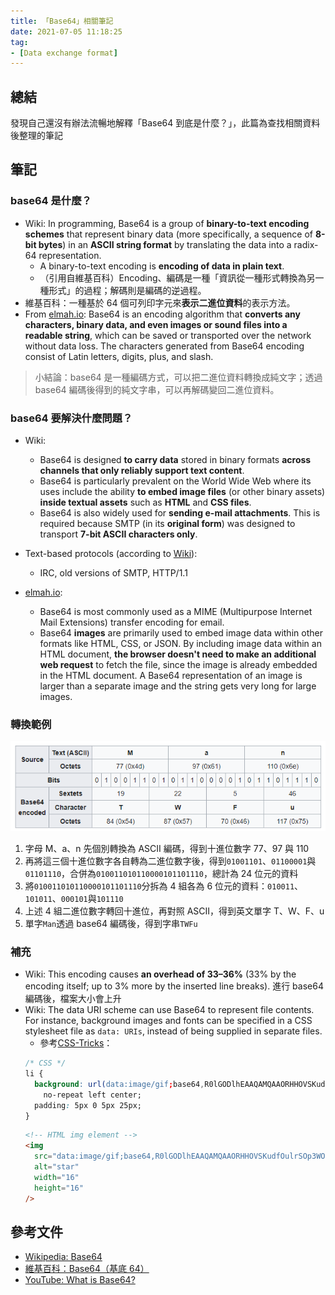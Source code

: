 ```yaml
---
title: 「Base64」相關筆記
date: 2021-07-05 11:18:25
tag:
- [Data exchange format]
---
```


## 總結

發現自己還沒有辦法流暢地解釋「Base64 到底是什麼？」，此篇為查找相關資料後整理的筆記

## 筆記

### base64 是什麼？

- Wiki: In programming, Base64 is a group of **binary-to-text encoding schemes** that represent binary data (more specifically, a sequence of **8-bit bytes**) in an **ASCII string format** by translating the data into a radix-64 representation.
  - A binary-to-text encoding is **encoding of data in plain text**.
  - （引用自維基百科）Encoding、編碼是一種「資訊從一種形式轉換為另一種形式」的過程；解碼則是編碼的逆過程。
- 維基百科：一種基於 64 個可列印字元來**表示二進位資料**的表示方法。
- From [elmah.io](https://elmah.io/tools/base64-image-encoder/): Base64 is an encoding algorithm that **converts any characters, binary data, and even images or sound files into a readable string**, which can be saved or transported over the network without data loss. The characters generated from Base64 encoding consist of Latin letters, digits, plus, and slash.

> 小結論：base64 是一種編碼方式，可以把二進位資料轉換成純文字；透過 base64 編碼後得到的純文字串，可以再解碼變回二進位資料。

### base64 要解決什麼問題？

- Wiki:
  - Base64 is designed **to carry data** stored in binary formats **across channels that only reliably support text content**.
  - Base64 is particularly prevalent on the World Wide Web where its uses include the ability **to embed image files** (or other binary assets) **inside textual assets** such as **HTML** and **CSS files**.
  - Base64 is also widely used for **sending e-mail attachments**. This is required because SMTP (in its **original form**) was designed to transport **7-bit ASCII characters only**.
- Text-based protocols (according to [Wiki](https://en.wikipedia.org/wiki/Binary_protocol)):

  - IRC, old versions of SMTP, HTTP/1.1

- [elmah.io](https://elmah.io/tools/base64-image-encoder/):
  - Base64 is most commonly used as a MIME (Multipurpose Internet Mail Extensions) transfer encoding for email.
  - Base64 **images** are primarily used to embed image data within other formats like HTML, CSS, or JSON. By including image data within an HTML document, **the browser doesn't need to make an additional web request** to fetch the file, since the image is already embedded in the HTML document. A Base64 representation of an image is larger than a separate image and the string gets very long for large images.

### 轉換範例

![Base64轉換示意圖，取自中文維基百科](/2021/base64-note/base64example.png)

1. 字母 M、a、n 先個別轉換為 ASCII 編碼，得到十進位數字 77、97 與 110
2. 再將這三個十進位數字各自轉為二進位數字後，得到`01001101`、`01100001`與`01101110`，合併為`010011010110000101101110`，總計為 24 位元的資料
3. 將`010011010110000101101110`分拆為 4 組各為 6 位元的資料：`010011`、`101011`、`000101`與`101110`
4. 上述 4 組二進位數字轉回十進位，再對照 ASCII，得到英文單字 T、W、F、u
5. 單字`Man`透過 base64 編碼後，得到字串`TWFu`

### 補充

- Wiki: This encoding causes **an overhead of 33–36%** (33% by the encoding itself; up to 3% more by the inserted line breaks). 進行 base64 編碼後，檔案大小會上升
- Wiki: The data URI scheme can use Base64 to represent file contents. For instance, background images and fonts can be specified in a CSS stylesheet file as `data: URIs`, instead of being supplied in separate files.
  - 參考[CSS-Tricks](https://css-tricks.com/data-uris/)：
  ```css
  /* CSS */
  li {
    background: url(data:image/gif;base64,R0lGODlhEAAQAMQAAORHHOVSKudfOulrSOp3WOyDZu6QdvCchPGolfO0o/XBs/fNwfjZ0frl3/zy7////wAAAAAAAAAAAAAAAAAAAAAAAAAAAAAAAAAAAAAAAAAAAAAAAAAAAAAAAAAAAAAAACH5BAkAABAALAAAAAAQABAAAAVVICSOZGlCQAosJ6mu7fiyZeKqNKToQGDsM8hBADgUXoGAiqhSvp5QAnQKGIgUhwFUYLCVDFCrKUE1lBavAViFIDlTImbKC5Gm2hB0SlBCBMQiB0UjIQA7)
      no-repeat left center;
    padding: 5px 0 5px 25px;
  }
  ```
  ```html
  <!-- HTML img element -->
  <img
    src="data:image/gif;base64,R0lGODlhEAAQAMQAAORHHOVSKudfOulrSOp3WOyDZu6QdvCchPGolfO0o/XBs/fNwfjZ0frl3/zy7////wAAAAAAAAAAAAAAAAAAAAAAAAAAAAAAAAAAAAAAAAAAAAAAAAAAAAAAAAAAAAAAACH5BAkAABAALAAAAAAQABAAAAVVICSOZGlCQAosJ6mu7fiyZeKqNKToQGDsM8hBADgUXoGAiqhSvp5QAnQKGIgUhwFUYLCVDFCrKUE1lBavAViFIDlTImbKC5Gm2hB0SlBCBMQiB0UjIQA7"
    alt="star"
    width="16"
    height="16"
  />
  ```

## 參考文件

- [Wikipedia: Base64](https://en.wikipedia.org/wiki/Base64)
- [維基百科：Base64（基底 64）](https://zh.wikipedia.org/wiki/Base64)
- [YouTube: What is Base64?](https://youtu.be/8qkxeZmKmOY)
